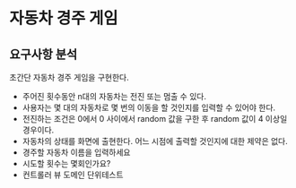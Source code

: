 # 자동차 경주 게임
## 요구사항 분석
초간단 자동차 경주 게임을 구현한다.
* 주어진 횟수동안 n대의 자동차는 전진 또는 멈출 수 있다.
* 사용자는 몇 대의 자동차로 몇 번의 이동을 할 것인지를 입력할 수 있어야 한다.
* 전진하는 조건은 0에서 0 사이에서 random 값을 구한 후 random 값이 4 이상일 경우이다.
* 자동차의 상태를 화면에 출현한다. 어느 시점에 출력할 것인지에 대한 제약은 없다.
* 경주할 자동차 이름을 입력하세요
* 시도할 횟수는 몇회인가요?
* 컨트롤러 뷰 도메인 단위테스트
